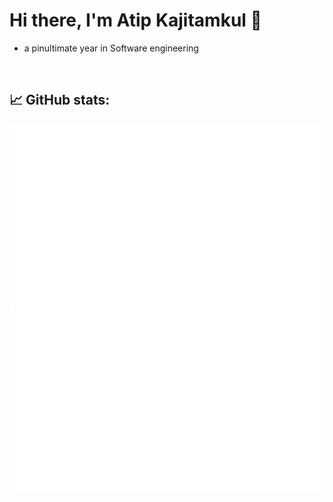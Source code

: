 # Hi there, I'm Atip Kajitamkul 👋
* a pinultimate year in Software engineering
<br>

##  📈 GitHub stats:
![](https://raw.githubusercontent.com/Audio431/github-stats/master/generated/overview.svg)
<br>
![](https://raw.githubusercontent.com/Audio431/github-stats/master/generated/languages.svg)

